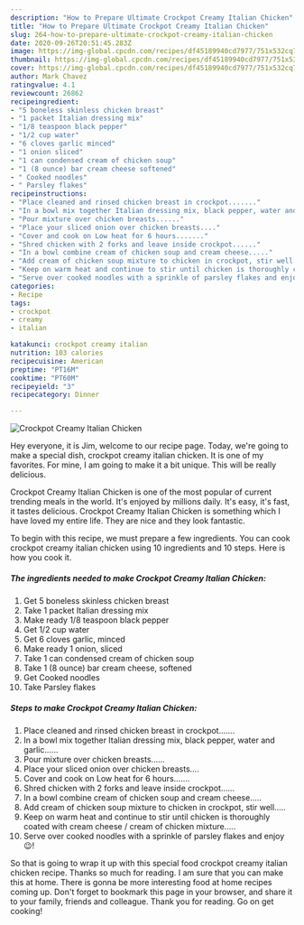 ```yaml
---
description: "How to Prepare Ultimate Crockpot Creamy Italian Chicken"
title: "How to Prepare Ultimate Crockpot Creamy Italian Chicken"
slug: 264-how-to-prepare-ultimate-crockpot-creamy-italian-chicken
date: 2020-09-26T20:51:45.283Z
image: https://img-global.cpcdn.com/recipes/df45189940cd7977/751x532cq70/crockpot-creamy-italian-chicken-recipe-main-photo.jpg
thumbnail: https://img-global.cpcdn.com/recipes/df45189940cd7977/751x532cq70/crockpot-creamy-italian-chicken-recipe-main-photo.jpg
cover: https://img-global.cpcdn.com/recipes/df45189940cd7977/751x532cq70/crockpot-creamy-italian-chicken-recipe-main-photo.jpg
author: Mark Chavez
ratingvalue: 4.1
reviewcount: 26862
recipeingredient:
- "5 boneless skinless chicken breast"
- "1 packet Italian dressing mix"
- "1/8 teaspoon black pepper"
- "1/2 cup water"
- "6 cloves garlic minced"
- "1 onion sliced"
- "1 can condensed cream of chicken soup"
- "1 (8 ounce) bar cream cheese softened"
- " Cooked noodles"
- " Parsley flakes"
recipeinstructions:
- "Place cleaned and rinsed chicken breast in crockpot......."
- "In a bowl mix together Italian dressing mix, black pepper, water and garlic......"
- "Pour mixture over chicken breasts......"
- "Place your sliced onion over chicken breasts...."
- "Cover and cook on Low heat for 6 hours......."
- "Shred chicken with 2 forks and leave inside crockpot......"
- "In a bowl combine cream of chicken soup and cream cheese....."
- "Add cream of chicken soup mixture to chicken in crockpot, stir well....."
- "Keep on warm heat and continue to stir until chicken is thoroughly coated with cream cheese / cream of chicken mixture....."
- "Serve over cooked noodles with a sprinkle of parsley flakes and enjoy 😉!"
categories:
- Recipe
tags:
- crockpot
- creamy
- italian

katakunci: crockpot creamy italian 
nutrition: 103 calories
recipecuisine: American
preptime: "PT16M"
cooktime: "PT60M"
recipeyield: "3"
recipecategory: Dinner

---
```



![Crockpot Creamy Italian Chicken](https://img-global.cpcdn.com/recipes/df45189940cd7977/751x532cq70/crockpot-creamy-italian-chicken-recipe-main-photo.jpg)

Hey everyone, it is Jim, welcome to our recipe page. Today, we're going to make a special dish, crockpot creamy italian chicken. It is one of my favorites. For mine, I am going to make it a bit unique. This will be really delicious.



Crockpot Creamy Italian Chicken is one of the most popular of current trending meals in the world. It's enjoyed by millions daily. It's easy, it's fast, it tastes delicious. Crockpot Creamy Italian Chicken is something which I have loved my entire life. They are nice and they look fantastic.


To begin with this recipe, we must prepare a few ingredients. You can cook crockpot creamy italian chicken using 10 ingredients and 10 steps. Here is how you cook it.

<!--inarticleads1-->

##### The ingredients needed to make Crockpot Creamy Italian Chicken:

1. Get 5 boneless skinless chicken breast
1. Take 1 packet Italian dressing mix
1. Make ready 1/8 teaspoon black pepper
1. Get 1/2 cup water
1. Get 6 cloves garlic, minced
1. Make ready 1 onion, sliced
1. Take 1 can condensed cream of chicken soup
1. Take 1 (8 ounce) bar cream cheese, softened
1. Get  Cooked noodles
1. Take  Parsley flakes




<!--inarticleads2-->

##### Steps to make Crockpot Creamy Italian Chicken:

1. Place cleaned and rinsed chicken breast in crockpot.......
1. In a bowl mix together Italian dressing mix, black pepper, water and garlic......
1. Pour mixture over chicken breasts......
1. Place your sliced onion over chicken breasts....
1. Cover and cook on Low heat for 6 hours.......
1. Shred chicken with 2 forks and leave inside crockpot......
1. In a bowl combine cream of chicken soup and cream cheese.....
1. Add cream of chicken soup mixture to chicken in crockpot, stir well.....
1. Keep on warm heat and continue to stir until chicken is thoroughly coated with cream cheese / cream of chicken mixture.....
1. Serve over cooked noodles with a sprinkle of parsley flakes and enjoy 😉!




So that is going to wrap it up with this special food crockpot creamy italian chicken recipe. Thanks so much for reading. I am sure that you can make this at home. There is gonna be more interesting food at home recipes coming up. Don't forget to bookmark this page in your browser, and share it to your family, friends and colleague. Thank you for reading. Go on get cooking!
